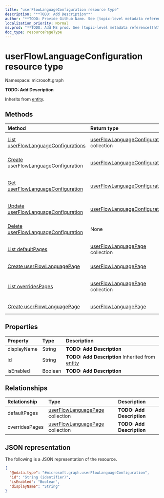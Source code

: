 ```yaml
---
title: "userFlowLanguageConfiguration resource type"
description: "**TODO: Add Description**"
author: "**TODO: Provide Github Name. See [topic-level metadata reference](https://msgo.azurewebsites.net/add/document/guidelines/metadata.html#topic-level-metadata)**"
localization_priority: Normal
ms.prod: "**TODO: Add MS prod. See [topic-level metadata reference](https://msgo.azurewebsites.net/add/document/guidelines/metadata.html#topic-level-metadata)**"
doc_type: resourcePageType
---
```


# userFlowLanguageConfiguration resource type

Namespace: microsoft.graph

**TODO: Add Description**


Inherits from [entity](../resources/entity.md).

## Methods
|Method|Return type|Description|
|:---|:---|:---|
|[List userFlowLanguageConfigurations](../api/userflowlanguageconfiguration-list.md)|[userFlowLanguageConfiguration](../resources/userflowlanguageconfiguration.md) collection|Get a list of the [userFlowLanguageConfiguration](../resources/userflowlanguageconfiguration.md) objects and their properties.|
|[Create userFlowLanguageConfiguration](../api/userflowlanguageconfiguration-create.md)|[userFlowLanguageConfiguration](../resources/userflowlanguageconfiguration.md)|Create a new [userFlowLanguageConfiguration](../resources/userflowlanguageconfiguration.md) object.|
|[Get userFlowLanguageConfiguration](../api/userflowlanguageconfiguration-get.md)|[userFlowLanguageConfiguration](../resources/userflowlanguageconfiguration.md)|Read the properties and relationships of a [userFlowLanguageConfiguration](../resources/userflowlanguageconfiguration.md) object.|
|[Update userFlowLanguageConfiguration](../api/userflowlanguageconfiguration-update.md)|[userFlowLanguageConfiguration](../resources/userflowlanguageconfiguration.md)|Update the properties of a [userFlowLanguageConfiguration](../resources/userflowlanguageconfiguration.md) object.|
|[Delete userFlowLanguageConfiguration](../api/userflowlanguageconfiguration-delete.md)|None|Deletes a [userFlowLanguageConfiguration](../resources/userflowlanguageconfiguration.md) object.|
|[List defaultPages](../api/userflowlanguageconfiguration-list-defaultpages.md)|[userFlowLanguagePage](../resources/userflowlanguagepage.md) collection|Get the userFlowLanguagePage resources from the defaultPages navigation property.|
|[Create userFlowLanguagePage](../api/userflowlanguageconfiguration-post-defaultpages.md)|[userFlowLanguagePage](../resources/userflowlanguagepage.md)|Create a new userFlowLanguagePage object.|
|[List overridesPages](../api/userflowlanguageconfiguration-list-overridespages.md)|[userFlowLanguagePage](../resources/userflowlanguagepage.md) collection|Get the userFlowLanguagePage resources from the overridesPages navigation property.|
|[Create userFlowLanguagePage](../api/userflowlanguageconfiguration-post-overridespages.md)|[userFlowLanguagePage](../resources/userflowlanguagepage.md)|Create a new userFlowLanguagePage object.|

## Properties
|Property|Type|Description|
|:---|:---|:---|
|displayName|String|**TODO: Add Description**|
|id|String|**TODO: Add Description** Inherited from [entity](../resources/entity.md)|
|isEnabled|Boolean|**TODO: Add Description**|

## Relationships
|Relationship|Type|Description|
|:---|:---|:---|
|defaultPages|[userFlowLanguagePage](../resources/userflowlanguagepage.md) collection|**TODO: Add Description**|
|overridesPages|[userFlowLanguagePage](../resources/userflowlanguagepage.md) collection|**TODO: Add Description**|

## JSON representation
The following is a JSON representation of the resource.
<!-- {
  "blockType": "resource",
  "keyProperty": "id",
  "@odata.type": "microsoft.graph.userFlowLanguageConfiguration",
  "baseType": "microsoft.graph.entity",
  "openType": false
}
-->
``` json
{
  "@odata.type": "#microsoft.graph.userFlowLanguageConfiguration",
  "id": "String (identifier)",
  "isEnabled": "Boolean",
  "displayName": "String"
}
```

